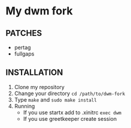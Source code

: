 # My dwm fork
## PATCHES
- pertag
- fullgaps

## INSTALLATION
1. Clone my repository
2. Change your directory ```cd /path/to/dwm-fork```
3. Type ```make``` and ```sudo make install```
4. Running
   - If you use startx add to .xinitrc ```exec dwm```
   - If you use greetkeeper create session
